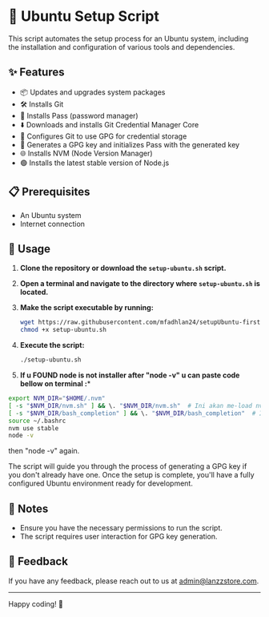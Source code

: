 # 🚀 Ubuntu Setup Script

This script automates the setup process for an Ubuntu system, including the installation and configuration of various tools and dependencies.

## ✨ Features

- 📦 Updates and upgrades system packages
- 🛠️ Installs Git
- 🔐 Installs Pass (password manager)
- ⬇️ Downloads and installs Git Credential Manager Core
- 🔏 Configures Git to use GPG for credential storage
- 🔑 Generates a GPG key and initializes Pass with the generated key
- 🌐 Installs NVM (Node Version Manager)
- 🟢 Installs the latest stable version of Node.js

## 📋 Prerequisites

- An Ubuntu system
- Internet connection

## 📖 Usage

1. **Clone the repository or download the `setup-ubuntu.sh` script.**

2. **Open a terminal and navigate to the directory where `setup-ubuntu.sh` is located.**

3. **Make the script executable by running:**
    ```bash
    wget https://raw.githubusercontent.com/mfadhlan24/setupUbuntu-firstly/main/setup-ubuntu.sh
    chmod +x setup-ubuntu.sh
    ```

4. **Execute the script:**
    ```bash
    ./setup-ubuntu.sh
    ```
5. **If u FOUND node is not installer after "node -v" u can paste code bellow on terminal :***
```bash
export NVM_DIR="$HOME/.nvm"
[ -s "$NVM_DIR/nvm.sh" ] && \. "$NVM_DIR/nvm.sh"  # Ini akan me-load nvm
[ -s "$NVM_DIR/bash_completion" ] && \. "$NVM_DIR/bash_completion"  # Ini akan me-load nvm bash_completion
source ~/.bashrc
nvm use stable
node -v
```
then "node -v" again.

The script will guide you through the process of generating a GPG key if you don't already have one. Once the setup is complete, you'll have a fully configured Ubuntu environment ready for development.

## 📝 Notes

- Ensure you have the necessary permissions to run the script.
- The script requires user interaction for GPG key generation.

## 💬 Feedback

If you have any feedback, please reach out to us at [admin@lanzzstore.com](mailto:admin@lanzzstore.com).

---

Happy coding! 🚀
